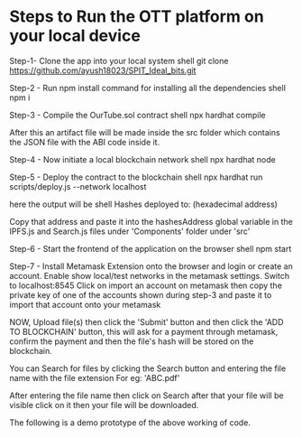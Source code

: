 # Steps to Run the OTT platform on your local device

Step-1- Clone the app into your local system
shell
git clone https://github.com/ayush18023/SPIT_Ideal_bits.git


Step-2 - Run npm install command for installing all the dependencies
shell
npm i


Step-3 - Compile the OurTube.sol contract
shell
npx hardhat compile

After this an artifact file will be made inside the src folder which contains the JSON file with the ABI code inside it.

Step-4 - Now initiate a local blockchain network 
shell
npx hardhat node


Step-5 - Deploy the contract to the blockchain 
shell
npx hardhat run scripts/deploy.js --network localhost

here the output will be 
shell
Hashes deployed to: (hexadecimal address)

Copy that address and paste it into the hashesAddress global variable in the IPFS.js and Search.js files under 'Components' folder under 'src'


Step-6 - Start the frontend of the application on the browser
shell
npm start


Step-7 - Install Metamask Extension onto the browser and login or create an account.
Enable show local/test networks in the metamask settings.
Switch to localhost:8545
Click on import an account on metamask then copy the private key of one of the accounts shown during step-3 and paste it to import that account onto your metamask

NOW,
Upload file(s) then click the 'Submit' button and then click the 'ADD TO BLOCKCHAIN' button, this will ask for a payment through metamask, confirm the payment and then the file's hash will be stored on the blockchain.

You can Search for files by clicking the Search button and entering the file name with the file extension 
For eg: 'ABC.pdf'

After entering the file name then click on Search after that your file will be visible click on it then your file will be downloaded.

The following is a demo prototype of the above working of code.
